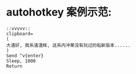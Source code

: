 ﻿# autohotkey 案例示范:
```  
::vvvvv::
clipboard=
(
大渣好, 我系渣渣辉, 这系内冲莱没有玩过的船新版本......
)
Send ^v{enter}
Sleep, 1000
Return

```
